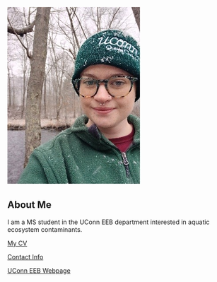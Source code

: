 ![Image of Jensen O'Meara](images/headshot1.jpg)

## About Me
I am a MS student in the UConn EEB department interested in aquatic ecosystem contaminants.

[My CV](PDFs/CV.pdf)

[Contact Info](contact-info.html) 

[UConn EEB Webpage](https://eeb.uconn.edu/)
